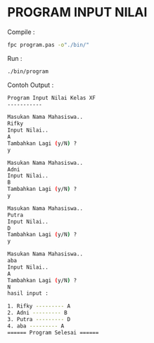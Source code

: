 # PROGRAM INPUT NILAI

Compile :

``` Bash
fpc program.pas -o"./bin/"
```

Run :

``` Bash
./bin/program
```

Contoh Output :

``` Bash
Program Input Nilai Kelas XF
-----------

Masukan Nama Mahasiswa..
Rifky
Input Nilai..
A
Tambahkan Lagi (y/N) ?
y

Masukan Nama Mahasiswa..
Adni
Input Nilai..
B
Tambahkan Lagi (y/N) ?
y

Masukan Nama Mahasiswa..
Putra
Input Nilai..
D
Tambahkan Lagi (y/N) ?
y

Masukan Nama Mahasiswa..
aba  
Input Nilai..
A
Tambahkan Lagi (y/N) ?
N
hasil input : 

1. Rifky --------- A
2. Adni --------- B
3. Putra --------- D
4. aba --------- A
====== Program Selesai ======
```
